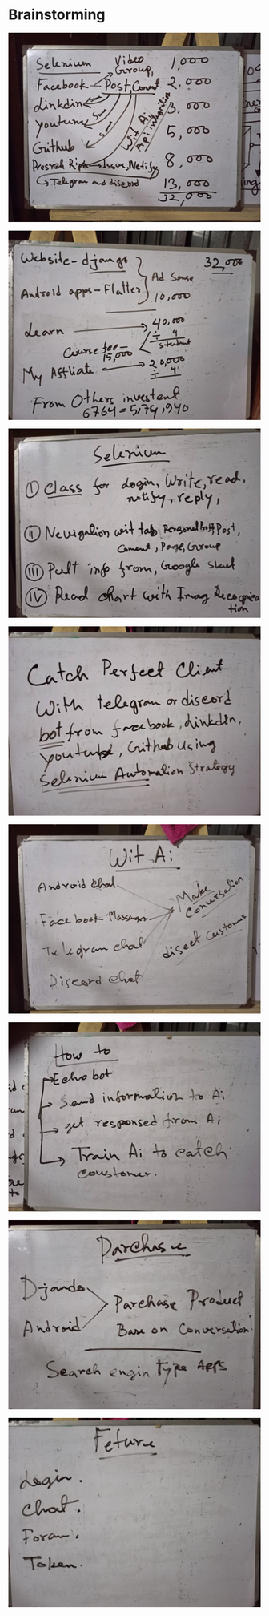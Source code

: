 # Brainstorming

![](.gitbook/assets/img20210509035652.jpg)

![](.gitbook/assets/img20210509040724.jpg)

![](.gitbook/assets/img20210509042609.jpg)

![](.gitbook/assets/img20210509043122.jpg)

![](.gitbook/assets/img20210509044407.jpg)

![](.gitbook/assets/img20210509043929.jpg)

![](.gitbook/assets/img20210509044647.jpg)

![](.gitbook/assets/img20210509044828.jpg)

